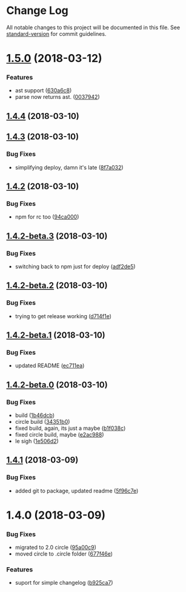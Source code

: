 # Change Log

All notable changes to this project will be documented in this file. See [standard-version](https://github.com/conventional-changelog/standard-version) for commit guidelines.

<a name="1.5.0"></a>
# [1.5.0](https://github.com/benmonro/chast/compare/v1.4.4...v1.5.0) (2018-03-12)


### Features

* ast support ([630a6c8](https://github.com/benmonro/chast/commit/630a6c8))
* parse now returns ast. ([0037942](https://github.com/benmonro/chast/commit/0037942))



<a name="1.4.4"></a>
## [1.4.4](https://github.com/benmonro/chast/compare/v1.4.3...v1.4.4) (2018-03-10)



<a name="1.4.3"></a>
## [1.4.3](https://github.com/benmonro/chast/compare/v1.4.2...v1.4.3) (2018-03-10)


### Bug Fixes

* simplifying deploy, damn it's late ([8f7a032](https://github.com/benmonro/chast/commit/8f7a032))



<a name="1.4.2"></a>
## [1.4.2](https://github.com/benmonro/chast/compare/v1.4.2-beta.3...v1.4.2) (2018-03-10)


### Bug Fixes

* npm for rc too ([94ca000](https://github.com/benmonro/chast/commit/94ca000))



<a name="1.4.2-beta.3"></a>
## [1.4.2-beta.3](https://github.com/benmonro/chast/compare/v1.4.2-beta.2...v1.4.2-beta.3) (2018-03-10)


### Bug Fixes

* switching back to npm just for deploy ([adf2de5](https://github.com/benmonro/chast/commit/adf2de5))



<a name="1.4.2-beta.2"></a>
## [1.4.2-beta.2](https://github.com/benmonro/chast/compare/v1.4.2-beta.1...v1.4.2-beta.2) (2018-03-10)


### Bug Fixes

* trying to get release working ([d714f1e](https://github.com/benmonro/chast/commit/d714f1e))



<a name="1.4.2-beta.1"></a>
## [1.4.2-beta.1](https://github.com/benmonro/chast/compare/v1.4.2-beta.0...v1.4.2-beta.1) (2018-03-10)


### Bug Fixes

* updated README ([ec711ea](https://github.com/benmonro/chast/commit/ec711ea))



<a name="1.4.2-beta.0"></a>
## [1.4.2-beta.0](https://github.com/benmonro/chast/compare/v1.4.1...v1.4.2-beta.0) (2018-03-10)


### Bug Fixes

* build ([1b46dcb](https://github.com/benmonro/chast/commit/1b46dcb))
* circle build ([34351b0](https://github.com/benmonro/chast/commit/34351b0))
* fixed build, again, its just a maybe ([b1f038c](https://github.com/benmonro/chast/commit/b1f038c))
* fixed circle build, maybe ([e2ac988](https://github.com/benmonro/chast/commit/e2ac988))
* le sigh ([1e506d2](https://github.com/benmonro/chast/commit/1e506d2))



<a name="1.4.1"></a>
## [1.4.1](https://github.com/benmonro/chast/compare/v1.4.0...v1.4.1) (2018-03-09)


### Bug Fixes

* added git to package, updated readme ([5f96c7e](https://github.com/benmonro/chast/commit/5f96c7e))



<a name="1.4.0"></a>
# 1.4.0 (2018-03-09)


### Bug Fixes

* migrated to 2.0 circle ([95a00c9](https://github.com/benmonro/chast/commit/95a00c9))
* moved circle to .circle folder ([677f46e](https://github.com/benmonro/chast/commit/677f46e))


### Features

* suport for simple changelog ([b925ca7](https://github.com/benmonro/chast/commit/b925ca7))
